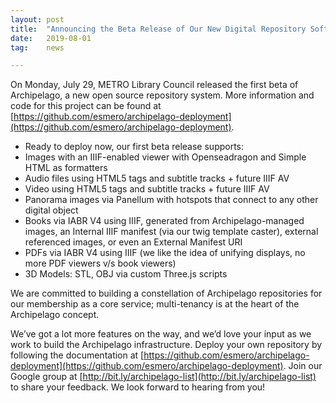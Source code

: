 ```yaml
---
layout: post
title:  "Announcing the Beta Release of Our New Digital Repository Software"
date:   2019-08-01
tag:	news

---
```

On Monday, July 29, METRO Library Council released the first beta of Archipelago, a new open source repository system. More information and code for this project can be found at [https://github.com/esmero/archipelago-deployment](https://github.com/esmero/archipelago-deployment).

* Ready to deploy now, our first beta release supports:
* Images with an IIIF-enabled viewer with Openseadragon and Simple HTML as formatters
* Audio files using HTML5 tags and subtitle tracks + future IIIF AV
* Video using HTML5 tags and subtitle tracks + future IIIF AV
* Panorama images via Panellum with hotspots that connect to any other digital object
* Books via IABR V4 using IIIF, generated from Archipelago-managed images, an Internal IIIF manifest (via our twig template caster), external referenced images, or even an External Manifest URI
* PDFs via IABR V4 using IIIF (we like the idea of unifying displays, no more PDF viewers v/s book viewers)
* 3D Models: STL, OBJ via custom Three.js scripts

We are committed to building a constellation of Archipelago repositories for our membership as a core service; multi-tenancy is at the heart of the Archipelago concept. 

We’ve got a lot more features on the way, and we’d love your input as we work to build the Archipelago infrastructure. Deploy your own repository by following the documentation at [https://github.com/esmero/archipelago-deployment](https://github.com/esmero/archipelago-deployment). Join our Google group at [http://bit.ly/archipelago-list](http://bit.ly/archipelago-list) to share your feedback. We look forward to hearing from you!
